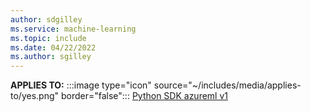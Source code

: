 ```yaml
---
author: sdgilley
ms.service: machine-learning
ms.topic: include
ms.date: 04/22/2022
ms.author: sgilley
---
```


**APPLIES TO:** :::image type="icon" source="~/includes/media/applies-to/yes.png" border="false"::: [Python SDK azureml v1](/python/api/overview/azure/ml/?view=azure-ml-py&preserve-view=true)
